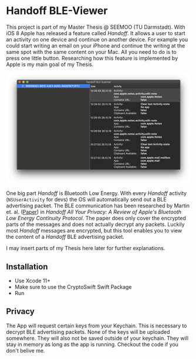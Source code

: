# Handoff BLE-Viewer 

This project is part of my Master Thesis @ SEEMOO (TU Darmstadt). 
With iOS 8 Apple has released a feature called *Handoff*. It allows a user to start an activity on one device and continue on another device. For example you could start writing an email on your iPhone and continue the writing at the same spot with the same content on your Mac. All you need to do is to press one little button. 
Researching how this feature is implemented by Apple is my main goal of my Thesis. 

![Screenshot](Resources/Screenshot.png)

One big part *Handoff* is Bluetooth Low Energy. With every *Handoff* activity  (`NSUserActivity` for devs) the OS will automatically send out a BLE advertising packet. The BLE communication has been researched by Martin et. al. ([Paper]) in *Handoff All Your Privacy: A Review of Apple's Bluetooth Low Energy Continuity Protocol*. The paper does only cover the encrypted parts of the messages and does not actually decrypt any packets. 
Luckily most *Handoff* messages are encrypted, but this tool enables you to view the content of a *Handoff* BLE advertising packet. 

I may insert parts of my Thesis here later for further explanations. 

## Installation 

* Use Xcode 11+
* Make sure to use the CryptoSwift Swift Package 
* Run 

## Privacy 

The App will request certain keys from your Keychain. This is necessary to decrypt BLE advertising packets. None of the keys will be uploaded somewhere. They will also not be saved outside of your keychain. They will stay in memory as long as the app is running. 
Checkout the code if you don't belive me. 




[Paper]: https://arxiv.org/abs/1904.10600 
